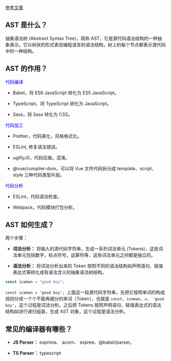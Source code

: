 [参考文章](https://juejin.cn/post/6844903798347939853#heading-0)

## AST 是什么？

抽象语法树 (Abstract Syntax Tree)，简称 AST，它是源代码语法结构的一种抽象表示。它以树状的形式表现编程语言的语法结构，树上的每个节点都表示源代码中的一种结构。

## AST 的作用？

<font color="blue">代码编译</font>

- Babel，将 ES6 JavaScript 转化为 ES5 JavaScript。

- TypeScript，将 TypeScript 转化为 JavaScript。

- Sass，将 Sass 转化为 CSS。

<font color="blue">代码加工</font>

- Prettier，代码美化，风格格式化。

- ESLint, 修复语法错误。

- uglifyJS，代码压缩，混淆。

- @vue/compiler-dom，可以将 Vue 文件代码拆分成 template、script、style 三种代码类型片段。

<font color="blue">代码分析</font>

- ESLint，代码语法检查。

- Webpack，代码模块打包分析。

## AST 如何生成？

两个步骤：

- **词法分析：** 将输入的源代码字符串，生成一系列词法单元 (Tokens)，这些词法单元包括数字，标点符号，运算符等，这些词法单元之间都是独立的。

- **语法分析：** 将词法分析出来的 Token 按照不同的语法结构如声明语句、赋值表达式等转化成有语法含义的抽象语法树结构。

```js
const iceman = "good boy";
```

`const iceman = 'good boy'; `上面这一段源代码字符串，先把它按照单词的构成规则分成一个个不能再细分的单词（Token），也就是 `const`、`iceman`、`=`、 `'good boy'`，这个过程是词法分析。之后把 Tokens 按照声明语句、赋值表达式的语法结构如进行递归组装，生成 AST 对象，这个过程是语法分析。

## 常见的编译器有哪些？

- **JS Parser：** esprima、 acorn、 espree、@babel/parser。

- **TS Parser：** typescript
